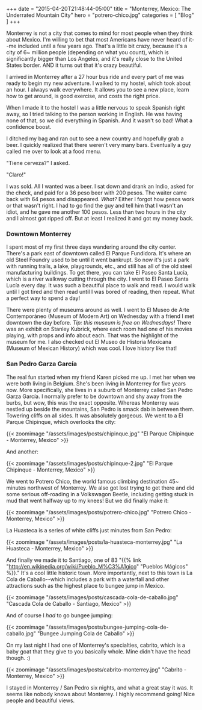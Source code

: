 +++
date = "2015-04-20T21:48:44-05:00"
title = "Monterrey, Mexico: The Underrated Mountain City"
hero = "potrero-chico.jpg"
categories = [ "Blog" ]
+++

Monterrey is not a city that comes to mind for most people when they think about Mexico. I'm willing to bet that most Americans have never heard of it--me included until a few years ago. That's a little bit crazy, because it's a city of 6~ million people (depending on what you count), which is significantly bigger than Los Angeles, and it's really close to the United States border. AND it turns out that it's crazy beautiful.

I arrived in Monterrey after a 27 hour bus ride and every part of me was ready to begin my new adventure. I walked to my hostel, which took about an hour. I always walk everywhere. It allows you to see a new place, learn how to get around, is good exercise, and costs the right price.

When I made it to the hostel I was a little nervous to speak Spanish right away, so I tried talking to the person working in English. He was having none of that, so we did everything in Spanish. And it wasn't so bad! What a confidence boost.

I ditched my bag and ran out to see a new country and hopefully grab a beer. I quickly realized that there weren't very many bars. Eventually a guy called me over to look at a food menu.

"Tiene cerveza?" I asked.

"Claro!"

I was sold. All I wanted was a beer. I sat down and drank an Indio, asked for the check, and paid for a 36 peso beer with 200 pesos. The waiter came back with 64 pesos and disappeared. *What?* Either I forgot how pesos work or that wasn't right. I had to go find the guy and tell him that I wasn't an idiot, and he gave me another 100 pesos. Less than two hours in the city and I almost got ripped off. But at least I realized it and got my money back.

### Downtown Monterrey

I spent most of my first three days wandering around the city center. There's a park east of downtown called El Parque Fundidora. It's where an old Steel Foundry used to be until it went bankrupt. So now it's just a park with running trails, a lake, playgrounds, etc., and still has all of the old steel manufacturing buildings. To get there, you can take El Paseo Santa Lucía, which is a river walkway cutting through the city. I went to El Paseo Santa Lucía every day. It was such a beautiful place to walk and read. I would walk until I got tired and then read until I was bored of reading, then repeat. What a perfect way to spend a day!

There were plenty of museums around as well. I went to El Museo de Arte Contemporáneo (Museum of Modern Art) on Wednesday with a friend I met downtown the day before. *Tip: this museum is free on Wednesdays!* There was an exhibit on Stanley Kubrick, where each room had one of his movies playing, with props and info about each. That was the highlight of the museum for me. I also checked out El Museo de Historia Mexicana (Museum of Mexican History) which was cool. I love history like that!

### San Pedro Garza García

The real fun started when my friend Karen picked me up. I met her when we were both living in Belgium. She's been living in Monterrey for five years now. More specifically, she lives in a suburb of Monterrey called San Pedro Garza García. I normally prefer to be downtown and shy away from the burbs, but wow, this was the exact opposite. Whereas Monterrey was nestled up beside the mountains, San Pedro is smack dab in between them. Towering cliffs on all sides. It was absolutely gorgeous. We went to a El Parque Chipinque, which overlooks the city:

{{< zoomimage "/assets/images/posts/chipinque.jpg" "El Parque Chipinque - Monterrey, Mexico" >}}

And another:

{{< zoomimage "/assets/images/posts/chipinque-2.jpg" "El Parque Chipinque - Monterrey, Mexico" >}}

We went to Potrero Chico, the world famous climbing destination 45~ minutes northwest of Monterrey. We also got lost trying to get there and did some serious off-roading in a Volkswagon Beetle, including getting stuck in mud that went halfway up to my knees! But we did finally make it:

{{< zoomimage "/assets/images/posts/potrero-chico.jpg" "Potrero Chico - Monterrey, Mexico" >}}

La Huasteca is a series of white cliffs just minutes from San Pedro:

{{< zoomimage "/assets/images/posts/la-huasteca-monterrey.jpg" "La Huasteca - Monterrey, Mexico" >}}

And finally we made it to Santiago, one of 83 "{{% link "http://en.wikipedia.org/wiki/Pueblo_M%C3%A1gico" "Pueblos Mágicos" %}}." It's a cool little historic town. More importantly, next to this town is La Cola de Caballo--which includes a park with a waterfall and other attractions such as the highest place to bungee jump in Mexico.

{{< zoomimage "/assets/images/posts/cascada-cola-de-caballo.jpg" "Cascada Cola de Caballo - Santiago, Mexico" >}}

And of course I *had* to go bungee jumping:

{{< zoomimage "/assets/images/posts/bungee-jumping-cola-de-caballo.jpg" "Bungee Jumping Cola de Caballo" >}}

On my last night I had one of Monterrey's specialties, cabrito, which is a baby goat that they give to you basically whole. Mine didn't have the head though. :)

{{< zoomimage "/assets/images/posts/cabrito-monterrey.jpg" "Cabrito - Monterrey, Mexico" >}}

I stayed in Monterrey / San Pedro six nights, and what a great stay it was. It seems like nobody knows about Monterrey. I highly recommend going! Nice people and beautiful views.
